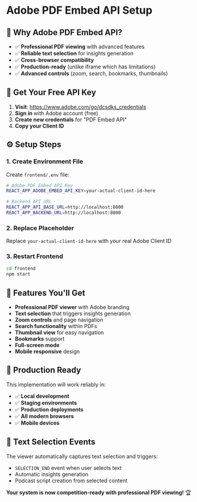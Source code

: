 # Adobe PDF Embed API Setup

## 🎯 **Why Adobe PDF Embed API?**

- ✅ **Professional PDF viewing** with advanced features
- ✅ **Reliable text selection** for insights generation
- ✅ **Cross-browser compatibility** 
- ✅ **Production-ready** (unlike iframe which has limitations)
- ✅ **Advanced controls** (zoom, search, bookmarks, thumbnails)

## 🔑 **Get Your Free API Key**

1. **Visit**: https://www.adobe.com/go/dcsdks_credentials
2. **Sign in** with Adobe account (free)
3. **Create new credentials** for "PDF Embed API"
4. **Copy your Client ID**

## ⚙️ **Setup Steps**

### **1. Create Environment File**
Create `frontend/.env` file:
```bash
# Adobe PDF Embed API Key
REACT_APP_ADOBE_EMBED_API_KEY=your-actual-client-id-here

# Backend API URL
REACT_APP_API_BASE_URL=http://localhost:8000
REACT_APP_BACKEND_URL=http://localhost:8000
```

### **2. Replace Placeholder**
Replace `your-actual-client-id-here` with your real Adobe Client ID

### **3. Restart Frontend**
```bash
cd frontend
npm start
```

## 🎉 **Features You'll Get**

- **Professional PDF viewer** with Adobe branding
- **Text selection** that triggers insights generation
- **Zoom controls** and page navigation
- **Search functionality** within PDFs
- **Thumbnail view** for easy navigation
- **Bookmarks** support
- **Full-screen mode**
- **Mobile responsive** design

## 🚀 **Production Ready**

This implementation will work reliably in:
- ✅ **Local development**
- ✅ **Staging environments**
- ✅ **Production deployments**
- ✅ **All modern browsers**
- ✅ **Mobile devices**

## 📝 **Text Selection Events**

The viewer automatically captures text selection and triggers:
- `SELECTION_END` event when user selects text
- Automatic insights generation
- Podcast script creation from selected content

**Your system is now competition-ready with professional PDF viewing!** 🏆
